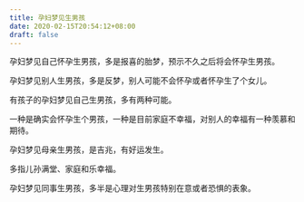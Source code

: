 ```yaml
---
title: 孕妇梦见生男孩
date: 2020-02-15T20:54:12+08:00
draft: false
---
```


孕妇梦见自己怀孕生男孩，多是报喜的胎梦，预示不久之后将会怀孕生男孩。


孕妇梦见别人生男孩，多是反梦，别人可能不会怀孕或者怀孕生了个女儿。


有孩子的孕妇梦见自己生男孩，多有两种可能。

一种是确实会怀孕生个男孩，一种是目前家庭不幸福，对别人的幸福有一种羡慕和期待。


孕妇梦见母亲生男孩，是吉兆，有好运发生。

多指儿孙满堂、家庭和乐幸福。


孕妇梦见同事生男孩，多半是心理对生男孩特别在意或者恐惧的表象。


